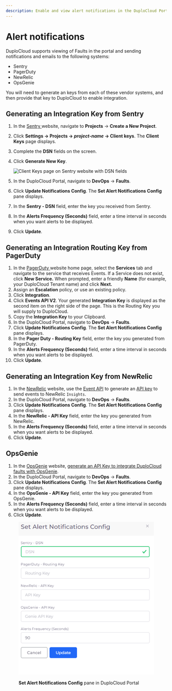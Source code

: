 ```yaml
---
description: Enable and view alert notifications in the DuploCloud Portal
---
```


# Alert notifications

DuploCloud supports viewing of Faults in the portal and sending notifications and emails to the following systems:&#x20;

* Sentry
* PagerDuty
* NewRelic
* OpsGenie

You will need to generate an keys from each of these vendor systems, and then provide that key to DuploCloud to enable integration.

## Generating an Integration Key from Sentry <a href="#1-toc-title" id="1-toc-title"></a>

1. In the [Sentry ](https://sentry.io/welcome/?utm\_source=google\&utm\_medium=cpc\&utm\_campaign=19655969969\&utm\_content=g\&utm\_term=sentry\&device=c\&gclid=CjwKCAjw5pShBhB\_EiwAvmnNV2cqd7lWEuiy\_n0HSuCc17JGB9vVYqdwm5\_QiDgJEXIWuz34u9h18hoCpbEQAvD\_BwE\&gclid=CjwKCAjw5pShBhB\_EiwAvmnNV2cqd7lWEuiy\_n0HSuCc17JGB9vVYqdwm5\_QiDgJEXIWuz34u9h18hoCpbEQAvD\_BwE)website, navigate to **Projects** -> **Create a New Project**.
2. Click **Settings -> Projects -> **_**project-name**_** -> Client keys**. The **Client Keys** page displays.
3. Complete the **DSN** fields on the screen.
4.  Click **Generate New Key**.&#x20;

    ![Client Keys page on Sentry website with DSN fields](https://duplocloud.com/wp-content/uploads/2021/11/sentry.png)
5. In the DuploCloud Portal, navigate to **DevOps** -> **Faults**.
6. Click **Update Notifications Config**. The **Set Alert Notifications Config** pane displays.
7. In the **Sentry - DSN** field, enter the key you received from Sentry.
8. In the **Alerts Frequency (Seconds)** field, enter a time interval in seconds when you want alerts to be displayed.
9. Click **Update**.

## Generating an Integration Routing Key from PagerDuty <a href="#2-toc-title" id="2-toc-title"></a>

1. In the [PagerDuty ](https://www.pagerduty.com/)website home page, select the **Services** tab and navigate to the service that receives Events. If a Service does not exist, click **New Service.** When prompted, enter a friendly **Name** (for example, your DuploCloud Tenant name) and click **Next.**
2. Assign an **Escalation** policy, or use an existing policy.
3. Click **Integration**.
4. Click **Events API V2**. Your generated **Integration Key** is displayed as the second item on the right side of the page. This is the Routing Key you will supply to DuploCloud.
5. Copy the **Integration Key** to your Clipboard.
6. In the DuploCloud Portal, navigate to **DevOps** -> **Faults**.
7. Click **Update Notifications Config**. The **Set Alert Notifications Config** pane displays.
8. In the **Pager Duty - Routing Key** field, enter the key you generated from PagerDuty.
9. In the **Alerts Frequency (Seconds)** field, enter a time interval in seconds when you want alerts to be displayed.
10. Click **Update**.

## Generating an Integration Key from NewRelic

1. In the [NewRelic](https://docs.newrelic.com/) website, use the [Event API](https://docs.newrelic.com/docs/data-apis/ingest-apis/event-api/introduction-event-api/) to generate an [API key](https://docs.newrelic.com/docs/apis/intro-apis/new-relic-api-keys/) to send events to NewRelic `Insights`.&#x20;
2. In the DuploCloud Portal, navigate to **DevOps** -> **Faults**.
3. Click **Update Notifications Config**. The **Set Alert Notifications Config** pane displays.
4. In the **NewRelic - API Key** field, enter the key you generated from NewRelic.
5. In the **Alerts Frequency (Seconds)** field, enter a time interval in seconds when you want alerts to be displayed.
6. Click **Update**.

## OpsGenie

1. In the [OpsGenie](https://www.atlassian.com/software/opsgenie/what-is-opsgenie?\&aceid=\&adposition=\&adgroup=141766912743\&campaign=18808090465\&creative=632740825597\&device=c\&keyword=opsgenie\&matchtype=e\&network=g\&placement=\&ds\_kids=p74114620049\&ds\_e=GOOGLE\&ds\_eid=700000001786355\&ds\_e1=GOOGLE\&gclid=CjwKCAjw5pShBhB\_EiwAvmnNV-jSU1vYU3psSiv9g\_lb8lRx5waZPMsYfcqoIv3ONXKt-fR5KsHCcxoCRvEQAvD\_BwE\&gclsrc=aw.ds) website, [generate an API Key to integrate DuploCloud faults with OpsGenie](https://support.atlassian.com/opsgenie/docs/what-is-a-default-api-integration/).
2. In the DuploCloud Portal, navigate to **DevOps** -> **Faults**.
3. Click **Update Notifications Config**. The **Set Alert Notifications Config** pane displays.
4. In the **OpsGenie - API Key** field, enter the key you generated from OpsGenie.
5. In the **Alerts Frequency (Seconds)** field, enter a time interval in seconds when you want alerts to be displayed.
6. Click **Update**.



<figure><img src="../../.gitbook/assets/AWS_Set_notify_config.png" alt=""><figcaption><p><strong>Set Alert Notifications Config</strong> pane in DuploCloud Portal</p></figcaption></figure>

&#x20;                               &#x20;
